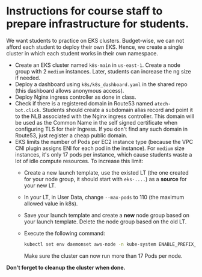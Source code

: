 # Instructions for course staff to prepare infrastructure for students. 

We want students to practice on EKS clusters. Budget-wise, we can not afford each student to deploy their own EKS. Hence, we create a single cluster in which each student works in their own namespace. 

- Create an EKS cluster named `k8s-main` in `us-east-1`. Create a node group with 2 `medium` instances. Later, students can increase the ng size if needed. 
- Deploy a dashboard using `k8s/k8s_dashboard.yaml` in the shared repo (this dashboard allows anonymous access).
- Deploy Nginx ingress controller as done in class.
- Check if there is a registered domain in Route53 named `atech-bot.click`. Students should create a subdomain alias record and point it to the NLB associated with the Nginx ingress controller. This domain will be used as the Common Name in the self signed certificate when configuring TLS for their Ingress. If you don't find any such domain in Route53, just register a cheap public domain.
-  EKS limits the number of Pods per EC2 instance type (because the VPC CNI plugin assigns ENI for each pod in the instance). For `medium` size instances, it's only 17 pods per instance, which cause students waste a lot of idle compute resources. To increase this limit:
    - Create a new launch template, use the existed LT (the one created for your node group, it should start with `eks-....`) as a **source** for your new LT.
    - In your LT, in User Data, change `--max-pods` to 110 (the maximum allowed value in k8s).
    - Save your launch template and create a **new** node group based on your launch template. Delete the node group based on the old LT.
    - Execute the following command: 
  
      ```bash
      kubectl set env daemonset aws-node -n kube-system ENABLE_PREFIX_DELEGATION=true
      ```

      Make sure the cluster can now run more than 17 Pods per node.


**Don't forget to cleanup the cluster when done.**